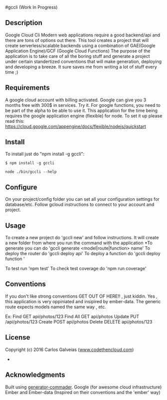 #gccli (Work In Progress)

## Description

Google Cloud Cli 
Modern web applications require a good backend/api and there are tons of options out there. This tool creates a project that will create serverless/scalable backends using a combination of GAE(Google Application Engine)/GCF (Google Cloud Functions)
The purpose of the application is to take care of all the boring stuff and generate a project under certain standertized conventions that will make generation, deploying and developing a breeze. It sure saves me from writing a lot of stuff every time ;)

## Requirements

A google cloud account with billing activated. Google can give you 3 months free with 300$ in services. Try it.
For google functions, you need to be part of the alpha to be able to use it.
This application for the time being requires the google application engine (flexible) for node. To set it up
please read this:
https://cloud.google.com/appengine/docs/flexible/nodejs/quickstart

## Install

To install just do "npm install -g gccli":

```
$ npm install -g gccli
```

```node ./bin/gccli --help```

## Configure

On your project/config folder you can set all your configuration settings for database/etc.
Follow gcloud instructions to connect to your account and project.

## Usage

To create a new project do 'gccli new' and follow instructions. It will create a new folder from where you run the command with the application
*To generate you can do 'gccli generate <model|route|function> name'
To deploy the router do 'gccli deploy api'
To deploy a function do 'gccli deploy function <function-name> <trigger>'

To test run 'npm test'
To check test coverage do 'npm run coverage'

## Conventions

If you don't like strong conventions GET OUT OF HERE!! , just kiddin. 
Yes , this application is very oppiniated and insipired by ember-data. The generic route expects models named the same way , etc.

Ex:
Find	GET	api/photos/123
Find All	GET	api/photos
Update	PUT	/api/photos/123
Create	POST	api/photos
Delete	DELETE	api/photos/123

## License

Copyright (c) 2016 Carlos Galveias (www.codethencloud.com)

-

## Acknowledgments
Built using [generator-commader](https://github.com/Hypercubed/generator-commander).
Google (for awesome cloud infrastructure)
Ember and Ember-data (Inspired on their conventions and the 'ember' way)

